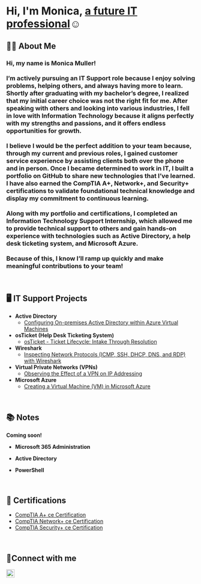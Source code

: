 <h1>Hi, I'm Monica, <a href="https://linkedin.com/in/monica-muller">a future IT professional</a>☺</h1>

<h2>👩‍💻 About Me</h2>

<h3>
Hi, my name is Monica Muller!
<br>
<br>
I’m actively pursuing an IT Support role because I enjoy solving problems, helping others, and always having more to learn. Shortly after graduating with my bachelor’s degree, I realized that my initial career choice was not the right fit for me. After speaking with others and looking into various industries, I fell in love with Information Technology because it aligns perfectly with my strengths and passions, and it offers endless opportunities for growth.
<br>
<br>
I believe I would be the perfect addition to your team because, through my current and previous roles, I gained customer service experience by assisting clients both over the phone and in person. Once I became determined to work in IT, I built a portfolio on GitHub to share new technologies that I’ve learned. I have also earned the CompTIA A+, Network+, and Security+ certifications to validate foundational technical knowledge and display my commitment to continuous learning.
<br>
<br>
Along with my portfolio and certifications, I completed an Information Technology Support Internship, which allowed me to provide technical support to others and gain hands-on experience with technologies such as Active Directory, a help desk ticketing system, and Microsoft Azure.
<br>
<br>
Because of this, I know I’ll ramp up quickly and make meaningful contributions to your team!
</h3>
<br>

<h2>🖥️ IT Support Projects</h2>

- <b>Active Directory</b>
  - [Configuring On-premises Active Directory within Azure Virtual Machines](https://github.com/MonicaMuller/configure-ad)
- <b>osTicket (Help Desk Ticketing System)</b>
  - [osTicket - Ticket Lifecycle: Intake Through Resolution](https://github.com/MonicaMuller/ticket-lifecycle)
- <b>Wireshark</b>
  - [Inspecting Network Protocols (ICMP, SSH, DHCP, DNS, and RDP) with Wireshark](https://github.com/MonicaMuller/wireshark-network-protocols)
- <b>Virtual Private Networks (VPNs)</b>
  - [Observing the Effect of a VPN on IP Addressing](https://github.com/MonicaMuller/vpn-usage)
- <b>Microsoft Azure</b>
  - [Creating a Virtual Machine (VM) in Microsoft Azure](https://github.com/MonicaMuller/create-azure-vm)
<br>

<h2>📚 Notes</h2>
<b>Coming soon!</b>

- <b>Microsoft 365 Administration</b>

- <b>Active Directory</b>
                       
- <b>PowerShell</b>
<br>

<h2>📄 Certifications</h2>

- [CompTIA A+ ce Certification](https://www.credly.com/badges/cbe01186-6522-4707-8c79-97e324b8ba76/public_url)
- [CompTIA Network+ ce Certification](https://www.credly.com/badges/71d3c00d-15a5-49c5-b228-bfcc308c3737/public_url)
- [CompTIA Security+ ce Certification](https://www.credly.com/badges/ed8a36b6-d2c2-40c1-ba53-b5b8e4738c33/public_url)
<br>

<h2>🤳Connect with me</h2>

[<img align="left" alt="Monica | LinkedIn" width="22px" src="https://cdn.jsdelivr.net/npm/simple-icons@v3/icons/linkedin.svg" />][linkedin]

[linkedin]: https://linkedin.com/in/monica-muller
